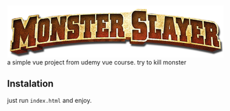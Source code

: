![monster slayer](logo.png)
a simple vue project from udemy vue course.
try to kill monster 

## Instalation
just run `index.html` and enjoy.
